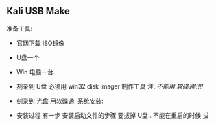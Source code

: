 


## Kali USB Make

准备工具:
- [官网下载 ISO镜像][1] 
- U盘一个
- Win 电脑一台.
- 刻录到 U盘  必须用  win32 disk imager    制作工具   注: *不能用 软碟通!!!!!* 
- 刻录到 光盘 用软碟通. 
系统安装:

- 安装过程   有一步 安装启动文件的步骤  要拔掉 U盘 .   不能在重启的时候 拔


[1]:	http://cn.docs.kali.org/general-use/